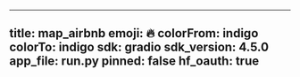 
---
title: map_airbnb 
emoji: 🔥
colorFrom: indigo
colorTo: indigo
sdk: gradio
sdk_version: 4.5.0
app_file: run.py
pinned: false
hf_oauth: true
---
